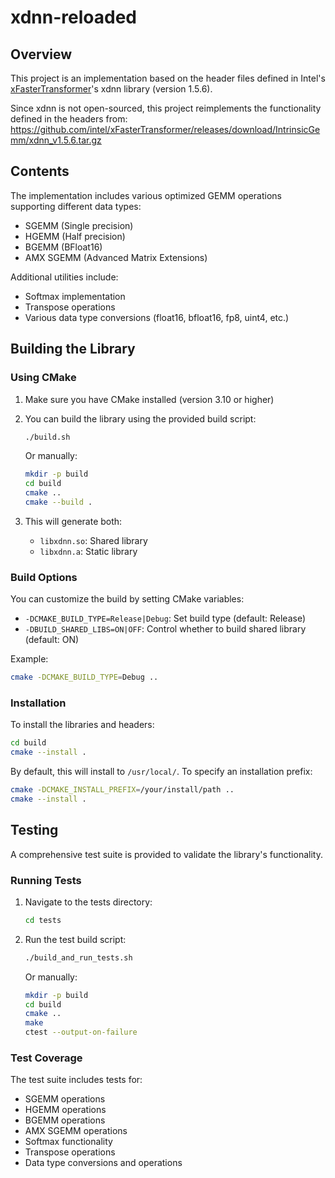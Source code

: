 # xdnn-reloaded

## Overview

This project is an implementation based on the header files defined in Intel's [xFasterTransformer](https://github.com/intel/xFasterTransformer)'s xdnn library (version 1.5.6). 

Since xdnn is not open-sourced, this project reimplements the functionality defined in the headers from:
https://github.com/intel/xFasterTransformer/releases/download/IntrinsicGemm/xdnn_v1.5.6.tar.gz

## Contents

The implementation includes various optimized GEMM operations supporting different data types:
- SGEMM (Single precision)
- HGEMM (Half precision)
- BGEMM (BFloat16)
- AMX SGEMM (Advanced Matrix Extensions)

Additional utilities include:
- Softmax implementation
- Transpose operations
- Various data type conversions (float16, bfloat16, fp8, uint4, etc.)

## Building the Library

### Using CMake

1. Make sure you have CMake installed (version 3.10 or higher)

2. You can build the library using the provided build script:
   ```bash
   ./build.sh
   ```

   Or manually:
   ```bash
   mkdir -p build
   cd build
   cmake ..
   cmake --build .
   ```

3. This will generate both:
   - `libxdnn.so`: Shared library
   - `libxdnn.a`: Static library

### Build Options

You can customize the build by setting CMake variables:
- `-DCMAKE_BUILD_TYPE=Release|Debug`: Set build type (default: Release)
- `-DBUILD_SHARED_LIBS=ON|OFF`: Control whether to build shared library (default: ON)

Example:
```bash
cmake -DCMAKE_BUILD_TYPE=Debug ..
```

### Installation

To install the libraries and headers:
```bash
cd build
cmake --install .
```

By default, this will install to `/usr/local/`. To specify an installation prefix:
```bash
cmake -DCMAKE_INSTALL_PREFIX=/your/install/path ..
cmake --install .
```

## Testing

A comprehensive test suite is provided to validate the library's functionality.

### Running Tests

1. Navigate to the tests directory:
   ```bash
   cd tests
   ```

2. Run the test build script:
   ```bash
   ./build_and_run_tests.sh
   ```

   Or manually:
   ```bash
   mkdir -p build
   cd build
   cmake ..
   make
   ctest --output-on-failure
   ```

### Test Coverage

The test suite includes tests for:
- SGEMM operations
- HGEMM operations
- BGEMM operations
- AMX SGEMM operations
- Softmax functionality
- Transpose operations
- Data type conversions and operations